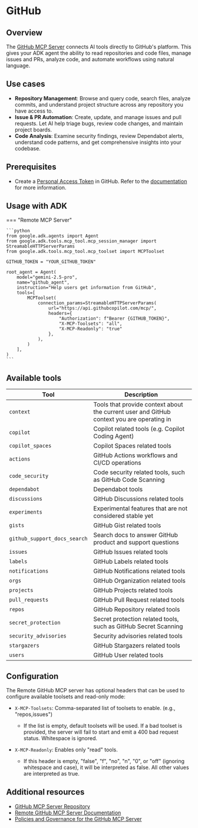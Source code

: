 # GitHub

## Overview

The [GitHub MCP Server](https://github.com/github/github-mcp-server) connects AI
tools directly to GitHub's platform. This gives your ADK agent the ability to
read repositories and code files, manage issues and PRs, analyze code, and
automate workflows using natural language.

## Use cases

- **Repository Management**: Browse and query code, search files, analyze
  commits, and understand project structure across any repository you have
  access to.
- **Issue & PR Automation**: Create, update, and manage issues and pull
  requests. Let AI help triage bugs, review code changes, and maintain project
  boards.
- **Code Analysis**: Examine security findings, review Dependabot alerts,
  understand code patterns, and get comprehensive insights into your codebase.

## Prerequisites

- Create a
  [Personal Access Token](https://github.com/settings/personal-access-tokens/new) in GitHub. Refer to the [documentation](https://docs.github.com/en/authentication/keeping-your-account-and-data-secure/managing-your-personal-access-tokens) for more information.

## Usage with ADK

=== "Remote MCP Server"

    ```python
    from google.adk.agents import Agent
    from google.adk.tools.mcp_tool.mcp_session_manager import StreamableHTTPServerParams
    from google.adk.tools.mcp_tool.mcp_toolset import MCPToolset

    GITHUB_TOKEN = "YOUR_GITHUB_TOKEN"

    root_agent = Agent(
        model="gemini-2.5-pro",
        name="github_agent",
        instruction="Help users get information from GitHub",
        tools=[
            MCPToolset(
                connection_params=StreamableHTTPServerParams(
                    url="https://api.githubcopilot.com/mcp/",
                    headers={
                        "Authorization": f"Bearer {GITHUB_TOKEN}",
                        "X-MCP-Toolsets": "all",
                        "X-MCP-Readonly": "true"
                    },
                ),
            )
        ],
    )
    ```

## Available tools

Tool | Description
---- | -----------
`context` | Tools that provide context about the current user and GitHub context you are operating in
`copilot` | Copilot related tools (e.g. Copilot Coding Agent)
`copilot_spaces` | Copilot Spaces related tools
`actions` | GitHub Actions workflows and CI/CD operations
`code_security` | Code security related tools, such as GitHub Code Scanning
`dependabot` | Dependabot tools
`discussions` | GitHub Discussions related tools
`experiments` | Experimental features that are not considered stable yet
`gists` | GitHub Gist related tools
`github_support_docs_search` | Search docs to answer GitHub product and support questions
`issues` | GitHub Issues related tools
`labels` | GitHub Labels related tools
`notifications` | GitHub Notifications related tools
`orgs` | GitHub Organization related tools
`projects` | GitHub Projects related tools
`pull_requests` | GitHub Pull Request related tools
`repos` | GitHub Repository related tools
`secret_protection` | Secret protection related tools, such as GitHub Secret Scanning
`security_advisories` | Security advisories related tools
`stargazers` | GitHub Stargazers related tools
`users` | GitHub User related tools

## Configuration

The Remote GitHub MCP server has optional headers that can be used to configure
available toolsets and read-only mode:

- `X-MCP-Toolsets`: Comma-separated list of toolsets to enable. (e.g., "repos,issues")
    - If the list is empty, default toolsets will be used. If a bad toolset is
      provided, the server will fail to start and emit a 400 bad request status.
      Whitespace is ignored.

- `X-MCP-Readonly`: Enables only "read" tools.
    - If this header is empty, "false", "f", "no", "n", "0", or "off" (ignoring
      whitespace and case), it will be interpreted as false. All other values
      are interpreted as true.


## Additional resources

- [GitHub MCP Server Repository](https://github.com/github/github-mcp-server)
- [Remote GitHub MCP Server Documentation](https://github.com/github/github-mcp-server/blob/main/docs/remote-server.md)
- [Policies and Governance for the GitHub MCP Server](https://github.com/github/github-mcp-server/blob/main/docs/policies-and-governance.md)
